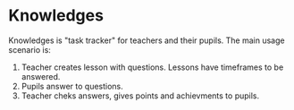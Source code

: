# Knowledges

Knowledges is "task tracker" for teachers and their pupils. The main usage scenario is:

1. Teacher creates lesson with questions. Lessons have timeframes to be answered.
2. Pupils answer to questions.
3. Teacher cheks answers, gives points and achievments to pupils.